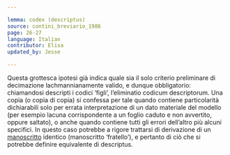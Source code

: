 ```yaml
---

lemma: codex (descriptus)
source: contini_breviario_1986
page: 26-27
language: Italian
contributor: Elisa
updated_by: Jesse

---
```


Questa grottesca ipotesi già indica quale sia il solo criterio preliminare di decimazione lachmannianamente valido, e dunque obbligatorio: chiamandosi descripti i codici ‘figli’, l’eliminatio codicum descriptorum. Una copia (o copia di copia) si confessa per tale quando contiene particolarità dichiarabili solo per errata interpretazione di un dato materiale del modello (per esempio lacuna corrispondente a un foglio caduto e non avvertito, oppure saltato), o anche quando contiene tutti gli errori dell’altro più alcuni specifici. In questo caso potrebbe a rigore trattarsi di derivazione di un [manoscritto](manuscript.html) identico (manoscritto ‘fratello’), e pertanto di ciò che si potrebbe definire equivalente di descriptus.
